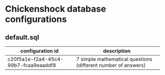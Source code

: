 # Chickenshock database configurations

## default.sql

| configuration id                     | description                                                   |
|--------------------------------------|---------------------------------------------------------------|
| c20f5a1e-f2a4-45c4-99b7-fcaa9eaaddf8 | 7 simple mathematical questions (different number of answers) |
